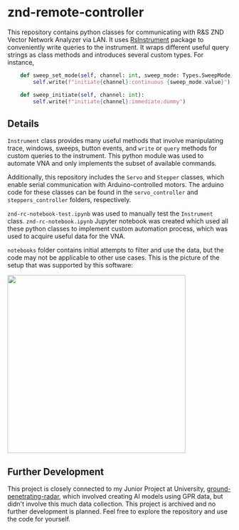 # znd-remote-controller

This repository contains python classes for communicating with R&S ZND Vector Network Analyzer via LAN. It uses [RsInstrument](https://pypi.org/project/RsInstrument/) package to 
conveniently write queries to the instrument. It wraps different useful query strings as class methods and introduces several custom types. For instance,

```python
    def sweep_set_mode(self, channel: int, sweep_mode: Types.SweepMode):
        self.write(f"initiate{channel}:continuous {sweep_mode.value}")

    def sweep_initiate(self, channel: int):
        self.write(f"initiate{channel}:immediate:dummy")
```

## Details

`Instrument` class provides many useful methods that involve manipulating trace, windows, sweeps, 
button events, and `write` or `query` methods for custom queries to the instrument. This python module was used to automate VNA 
and only implements the subset of available commands.

Additionally, this repository includes the `Servo` and `Stepper` classes, 
which enable serial communication with Arduino-controlled motors. 
The arduino code for these classes can be found in the `servo_controller` and `steppers_controller` folders, respectively.

`znd-rc-notebook-test.ipynb` was used to manually test the `Instrument` class. `znd-rc-notebook.ipynb` Jupyter notebook 
was created which used all these python classes to implement custom automation process, which was used to acquire useful data for the VNA.

`notebooks` folder contains initial attempts to filter and use the data, but the code may not be applicable to other use cases. This is 
the picture of the setup that was supported by this software:

<img src="https://github.com/lnadi17/znd-remote-controller/assets/19193250/b283769e-12a8-4702-8cb6-23c299c79e40" width="400">

## Further Development

This project is closely connected to my Junior Project at University, [ground-penetrating-radar](https://github.com/lnadi17/ground-penetrating-radar), 
which involved creating AI models using GPR data, but didn't involve this much data collection. This project is archived and no further 
development is planned. Feel free to explore the repository and use the code for yourself.
